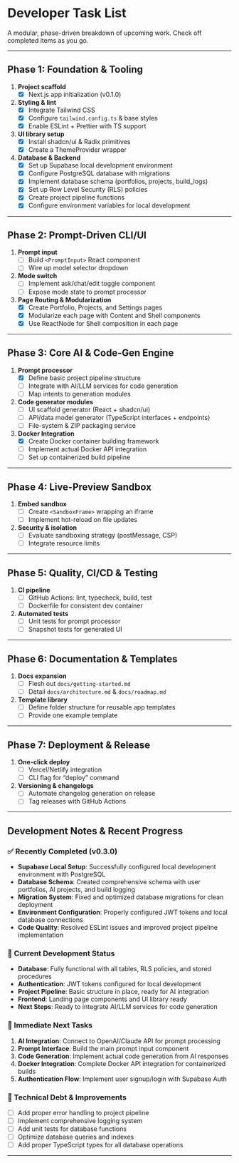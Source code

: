 <!-- docs/dev-tasks.md -->

# Developer Task List

A modular, phase-driven breakdown of upcoming work. Check off completed items as you go.

---

## Phase 1: Foundation & Tooling

1. **Project scaffold**
   - [x] Next.js app initialization (v0.1.0)
2. **Styling & lint**
   - [x] Integrate Tailwind CSS
   - [x] Configure `tailwind.config.ts` & base styles
   - [x] Enable ESLint + Prettier with TS support
3. **UI library setup**
   - [x] Install shadcn/ui & Radix primitives
   - [x] Create a ThemeProvider wrapper
4. **Database & Backend**
   - [x] Set up Supabase local development environment
   - [x] Configure PostgreSQL database with migrations
   - [x] Implement database schema (portfolios, projects, build_logs)
   - [x] Set up Row Level Security (RLS) policies
   - [x] Create project pipeline functions
   - [x] Configure environment variables for local development

---

## Phase 2: Prompt-Driven CLI/UI

1. **Prompt input**
   - [ ] Build `<PromptInput>` React component
   - [ ] Wire up model selector dropdown
2. **Mode switch**
   - [ ] Implement ask/chat/edit toggle component
   - [ ] Expose mode state to prompt processor
3. **Page Routing & Modularization**
   - [x] Create Portfolio, Projects, and Settings pages
   - [x] Modularize each page with Content and Shell components
   - [x] Use ReactNode for Shell composition in each page

---

## Phase 3: Core AI & Code-Gen Engine

1. **Prompt processor**
   - [x] Define basic project pipeline structure
   - [ ] Integrate with AI/LLM services for code generation
   - [ ] Map intents to generation modules
2. **Code generator modules**
   - [ ] UI scaffold generator (React + shadcn/ui)
   - [ ] API/data model generator (TypeScript interfaces + endpoints)
   - [ ] File-system & ZIP packaging service
3. **Docker Integration**
   - [x] Create Docker container building framework
   - [ ] Implement actual Docker API integration
   - [ ] Set up containerized build pipeline

---

## Phase 4: Live-Preview Sandbox

1. **Embed sandbox**
   - [ ] Create `<SandboxFrame>` wrapping an iframe
   - [ ] Implement hot-reload on file updates
2. **Security & isolation**
   - [ ] Evaluate sandboxing strategy (postMessage, CSP)
   - [ ] Integrate resource limits

---

## Phase 5: Quality, CI/CD & Testing

1. **CI pipeline**
   - [ ] GitHub Actions: lint, typecheck, build, test
   - [ ] Dockerfile for consistent dev container
2. **Automated tests**
   - [ ] Unit tests for prompt processor
   - [ ] Snapshot tests for generated UI

---

## Phase 6: Documentation & Templates

1. **Docs expansion**
   - [ ] Flesh out `docs/getting-started.md`
   - [ ] Detail `docs/architecture.md` & `docs/roadmap.md`
2. **Template library**
   - [ ] Define folder structure for reusable app templates
   - [ ] Provide one example template

---

## Phase 7: Deployment & Release

1. **One-click deploy**
   - [ ] Vercel/Netlify integration
   - [ ] CLI flag for “deploy” command
2. **Versioning & changelogs**
   - [ ] Automate changelog generation on release
   - [ ] Tag releases with GitHub Actions

---

## Development Notes & Recent Progress

### ✅ Recently Completed (v0.3.0)

- **Supabase Local Setup**: Successfully configured local development environment with PostgreSQL
- **Database Schema**: Created comprehensive schema with user portfolios, AI projects, and build logging
- **Migration System**: Fixed and optimized database migrations for clean deployment
- **Environment Configuration**: Properly configured JWT tokens and local database connections
- **Code Quality**: Resolved ESLint issues and improved project pipeline implementation

### 🔧 Current Development Status

- **Database**: Fully functional with all tables, RLS policies, and stored procedures
- **Authentication**: JWT tokens configured for local development
- **Project Pipeline**: Basic structure in place, ready for AI integration
- **Frontend**: Landing page components and UI library ready
- **Next Steps**: Ready to integrate AI/LLM services for code generation

### 🎯 Immediate Next Tasks

1. **AI Integration**: Connect to OpenAI/Claude API for prompt processing
2. **Prompt Interface**: Build the main prompt input component
3. **Code Generation**: Implement actual code generation from AI responses
4. **Docker Integration**: Complete Docker API integration for containerized builds
5. **Authentication Flow**: Implement user signup/login with Supabase Auth

### 📝 Technical Debt & Improvements

- [ ] Add proper error handling to project pipeline
- [ ] Implement comprehensive logging system
- [ ] Add unit tests for database functions
- [ ] Optimize database queries and indexes
- [ ] Add proper TypeScript types for all database operations

---
